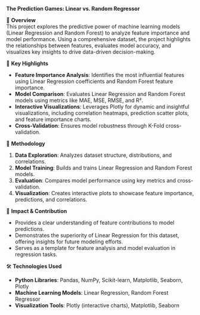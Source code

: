**The Prediction Games: Linear vs. Random Regressor**

🚀 **Overview**  
This project explores the predictive power of machine learning models (Linear Regression and Random Forest) to analyze feature importance and model performance. Using a comprehensive dataset, the project highlights the relationships between features, evaluates model accuracy, and visualizes key insights to drive data-driven decision-making.  

📌 **Key Highlights**  
- **Feature Importance Analysis**: Identifies the most influential features using Linear Regression coefficients and Random Forest feature importance.  
- **Model Comparison**: Evaluates Linear Regression and Random Forest models using metrics like MAE, MSE, RMSE, and R².  
- **Interactive Visualizations**: Leverages Plotly for dynamic and insightful visualizations, including correlation heatmaps, prediction scatter plots, and feature importance charts.  
- **Cross-Validation**: Ensures model robustness through K-Fold cross-validation.  

🔬 **Methodology**  
1. **Data Exploration**: Analyzes dataset structure, distributions, and correlations.  
2. **Model Training**: Builds and trains Linear Regression and Random Forest models.  
3. **Evaluation**: Compares model performance using key metrics and cross-validation.  
4. **Visualization**: Creates interactive plots to showcase feature importance, predictions, and correlations.  

🎯 **Impact & Contribution**  
- Provides a clear understanding of feature contributions to model predictions.  
- Demonstrates the superiority of Linear Regression for this dataset, offering insights for future modeling efforts.  
- Serves as a template for feature analysis and model evaluation in regression tasks.  

🛠️ **Technologies Used**  
- **Python Libraries**: Pandas, NumPy, Scikit-learn, Matplotlib, Seaborn, Plotly  
- **Machine Learning Models**: Linear Regression, Random Forest Regressor  
- **Visualization Tools**: Plotly (interactive charts), Matplotlib, Seaborn  
